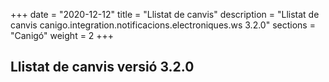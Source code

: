 +++
date        = "2020-12-12"
title       = "Llistat de canvis"
description = "Llistat de canvis canigo.integration.notificacions.electroniques.ws 3.2.0"
sections    = "Canigó"
weight		= 2
+++

## Llistat de canvis versió 3.2.0


